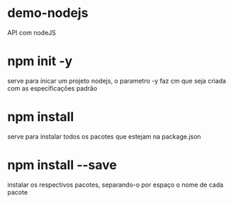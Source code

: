 # demo-nodejs
API com nodeJS
# npm init -y
serve para inicar um projeto nodejs, o parametro -y faz cm que seja criada com as especificações padrão
# npm install
serve para instalar todos os pacotes que estejam na package.json
# npm install <http> <express> <debug> --save
instalar os respectivos pacotes, separando-o por espaço o nome de cada pacote
